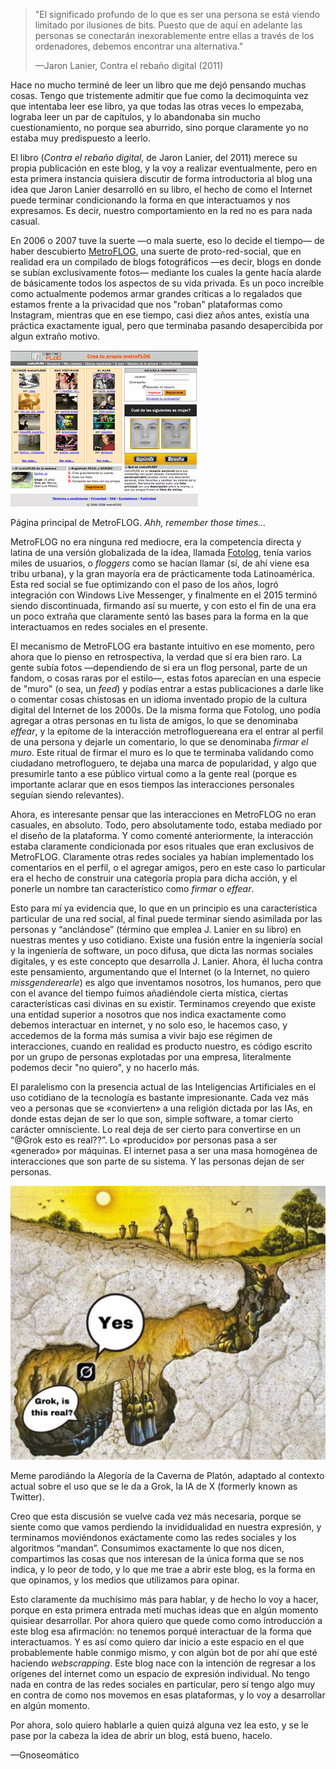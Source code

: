> "El significado profundo de lo que es ser una persona se está viendo limitado por ilusiones de bits. Puesto que de aquí en adelante las personas se conectarán inexorablemente entre ellas a través de los ordenadores, debemos encontrar una alternativa."
>
> <footer>—Jaron Lanier, Contra el rebaño digital (2011)</footer>

Hace no mucho terminé de leer un libro que me dejó pensando muchas cosas. Tengo que tristemente admitir que fue como la decimoquinta vez que intentaba leer ese libro, ya que todas las otras veces lo empezaba, lograba leer un par de capítulos, y lo abandonaba sin mucho cuestionamiento, no porque sea aburrido, sino porque claramente yo no estaba muy predispuesto a leerlo.

El libro (*Contra el rebaño digital*, de Jaron Lanier, del 2011) merece su propia publicación en este blog, y la voy a realizar eventualmente, pero en esta primera instancia quisiera discutir de forma introductoria al blog una idea que Jaron Lanier desarrolló en su libro, el hecho de como el Internet puede terminar condicionando la forma en que interactuamos y nos expresamos. Es decir, nuestro comportamiento en la red no es para nada casual.

En 2006 o 2007 tuve la suerte —o mala suerte, eso lo decide el tiempo— de haber descubierto [MetroFLOG](https://es.wikipedia.org/wiki/MetroFLOG), una suerte de proto-red-social, que en realidad era un compilado de blogs fotográficos —es decir, blogs en donde se subían exclusivamente fotos— mediante los cuales la gente hacía alarde de básicamente todos los aspectos de su vida privada. Es un poco increíble como actualmente podemos armar grandes críticas a lo regalados que estamos frente a la privacidad que nos "roban" plataformas como Instagram, mientras que en ese tiempo, casi diez años antes, existía una práctica exactamente igual, pero que terminaba pasando desapercibida por algun extraño motivo.

![](/posts/content/pagina_metroflog.png)
<div class="post-epigraph">Página principal de MetroFLOG. <i>Ahh, remember those times...</i></div>

MetroFLOG no era ninguna red mediocre, era la competencia directa y latina de una versión globalizada de la idea, llamada [Fotolog](https://es.wikipedia.org/wiki/Fotolog.com), tenía varios miles de usuarios, o *floggers* como se hacían llamar (sí, de ahí viene esa tribu urbana), y la gran mayoría era de prácticamente toda Latinoamérica. Esta red social se fue optimizando con el paso de los años, logró integración con Windows Live Messenger, y finalmente en el 2015 terminó siendo discontinuada, firmando así su muerte, y con esto el fin de una era un poco extraña que claramente sentó las bases para la forma en la que interactuamos en redes sociales en el presente.

El mecanismo de MetroFLOG era bastante intuitivo en ese momento, pero ahora que lo pienso en retrospectiva, la verdad que sí era bien raro. La gente subía fotos —dependiendo de si era un flog personal, parte de un fandom, o cosas raras por el estilo—, estas fotos aparecían en una especie de "muro" (o sea, un *feed*) y podías entrar a estas publicaciones a darle like o comentar cosas chistosas en un idioma inventado propio de la cultura digital del Internet de los 2000s. De la misma forma que Fotolog, uno podía agregar a otras personas en tu lista de amigos, lo que se denominaba *effear*, y la epítome de la interacción metrofloguereana era el entrar al perfil de una persona y dejarle un comentario, lo que se denominaba *firmar el muro*. Este ritual de firmar el muro es lo que te terminaba validando como ciudadano metrofloguero, te dejaba una marca de popularidad, y algo que presumirle tanto a ese público virtual como a la gente real (porque es importante aclarar que en esos tiempos las interacciones personales seguían siendo relevantes).

Ahora, es interesante pensar que las interacciones en MetroFLOG no eran casuales, en absoluto. Todo, pero absolutamente todo, estaba mediado por el diseño de la plataforma. Y como comenté anteriormente, la interacción estaba claramente condicionada por esos rituales que eran exclusivos de MetroFLOG. Claramente otras redes sociales ya habían implementado los comentarios en el perfil, o el agregar amigos, pero en este caso lo particular era el hecho de construir una categoría propia para dicha acción, y el ponerle un nombre tan característico como *firmar* o *effear*.

Esto para mí ya evidencia que, lo que en un principio es una característica particular de una red social, al final puede terminar siendo asimilada por las personas y “anclándose” (término que emplea J. Lanier en su libro) en nuestras mentes y uso cotidiano. Existe una fusión entre la ingeniería social y la ingeniería de software, un poco difusa, que dicta las normas sociales digitales, y es este concepto que desarrolla J. Lanier. Ahora, él lucha contra este pensamiento, argumentando que el Internet (o la Internet, no quiero *missgenderearle*) es algo que inventamos nosotros, los humanos, pero que con el avance del tiempo fuimos añadiéndole cierta mística, ciertas características casi divinas en su existir. Terminamos creyendo que existe una entidad superior a nosotros que nos indica exactamente como debemos interactuar en internet, y no solo eso, le hacemos caso, y accedemos de la forma más sumisa a vivir bajo ese régimen de interacciones, cuando en realidad es producto nuestro, es código escrito por un grupo de personas explotadas por una empresa, literalmente podemos decir "no quiero", y no hacerlo más.

El paralelismo con la presencia actual de las Inteligencias Artificiales en el uso cotidiano de la tecnología es bastante impresionante. Cada vez más veo a personas que se «convierten» a una religión dictada por las IAs, en donde estas dejan de ser lo que son, simple software, a tomar cierto carácter omnisciente. Lo real deja de ser cierto para convertirse en un “@Grok esto es real??”. Lo «producido» por personas pasa a ser «generado» por máquinas. El internet pasa a ser una masa homogénea de interacciones que son parte de su sistema. Y las personas dejan de ser personas.

![](./posts/content/grok_meme.png)
<div class="post-epigraph">Meme parodiándo la Alegoría de la Caverna de Platón, adaptado al contexto actual sobre el uso que se le da a Grok, la IA de X (formerly known as Twitter).</div>

Creo que esta discusión se vuelve cada vez más necesaria, porque se siente como que vamos perdiendo la invididualidad en nuestra expresión, y terminamos moviéndonos exáctamente como las redes sociales y los algoritmos “mandan”. Consumimos exactamente lo que nos dicen, compartimos las cosas que nos interesan de la única forma que se nos indica, y lo peor de todo, y lo que me trae a abrir este blog, es la forma en que opinamos, y los medios que utilizamos para opinar.

Esto claramente da muchísimo más para hablar, y de hecho lo voy a hacer, porque en esta primera entrada metí muchas ideas que en algún momento quisiear desarrollar. Por ahora quiero que quede como como introducción a este blog esa afirmación: no tenemos porqué interactuar de la forma que interactuamos. Y es así como quiero dar inicio a este espacio en el que probablemente hable conmigo mismo, y con algún bot de por ahí que esté haciendo *webscrapping*. Este blog nace con la intención de regresar a los orígenes del internet como un espacio de expresión individual. No tengo nada en contra de las redes sociales en particular, pero sí tengo algo muy en contra de como nos movemos en esas plataformas, y lo voy a desarrollar en algún momento.

Por ahora, solo quiero hablarle a quien quizá alguna vez lea esto, y se le pase por la cabeza la idea de abrir un blog, está bueno, hacelo.

<div class="post-signature">—Gnoseomático</div>
